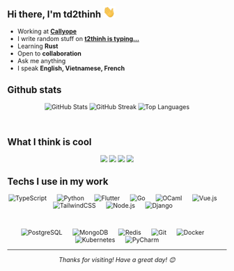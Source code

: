 ## Hi there, I'm td2thinh <img src="https://github.com/FujiwaraChoki/FujiwaraChoki/blob/main/assets/238178097-766d336d-b87d-44ba-807c-c51de2bc6b4d.gif" width="28px" alt="👋">

- Working at **[Callyope](https://www.callyope.com/)**
- I write random stuff on **[t2thinh is typing...](https://td2thinh.com/)**
- Learning **Rust** 
- Open to **collaboration** 
- Ask me anything 
- I speak **English, Vietnamese, French**

## Github stats
      
      
<div align="center">
  <!-- Top row of stats -->
  <img src="https://github-readme-stats.vercel.app/api?username=td2thinh&show_icons=true&theme=catppuccin_mocha&hide_border=true&card_width=300&hide_rank=true" alt="GitHub Stats" />
  <img src="https://github-readme-streak-stats-rho-ebon.vercel.app?user=td2thinh&theme=catppuccin-mocha&hide_border=true&date_format=j%2Fn%5B%2FY%5D&card_width=300" alt="GitHub Streak" />
  <img src="https://github-readme-stats.vercel.app/api/top-langs/?username=td2thinh&layout=compact&theme=catppuccin_mocha&hide_border=true&card_width=648&langs_count=8" alt="Top Languages" />
  
  

</div>




&nbsp;
## What I think is cool

<div align="center">
  
  [<img src="https://github-readme-stats.vercel.app/api/pin/?theme=catppuccin_mocha&username=td2thinh&repo=lambda&hide_border=true&card_width=300" />](https://github.com/td2thinh/lambda)  [<img src="https://github-readme-stats.vercel.app/api/pin/?theme=catppuccin_mocha&username=td2thinh&repo=td2thinh.com&hide_border=true&card_width=300" />](https://github.com/td2thinh/td2thinh.com)
  [<img src="https://github-readme-stats.vercel.app/api/pin/?theme=catppuccin_mocha&username=td2thinh&repo=tpalt&hide_border=true&card_width=300" />](https://github.com/td2thinh/tpalt)  [<img src="https://github-readme-stats.vercel.app/api/pin/?theme=catppuccin_mocha&username=td2thinh&repo=ProjOuv&hide_border=true&card_width=300" />](https://github.com/td2thinh/ProjOuv)
</div>
    

## Techs I use in my work


<p align="center">
<img src="https://cdn.simpleicons.org/typescript/cba6f7" alt="TypeScript" width="30" height="30" />
&nbsp;&nbsp;&nbsp;&nbsp;
<img src="https://cdn.simpleicons.org/python/cba6f7" alt="Python" width="30" height="30" />
&nbsp;&nbsp;&nbsp;&nbsp;
<img src="https://cdn.simpleicons.org/flutter/cba6f7" alt="Flutter" width="30" height="30" />
&nbsp;&nbsp;&nbsp;&nbsp;
<img src="https://cdn.simpleicons.org/go/cba6f7" alt="Go" width="30" height="30" />
&nbsp;&nbsp;&nbsp;&nbsp;
<img src="https://cdn.simpleicons.org/ocaml/cba6f7" alt="OCaml" width="30" height="30" />
&nbsp;&nbsp;&nbsp;&nbsp;
<img src="https://cdn.simpleicons.org/vuedotjs/cba6f7" alt="Vue.js" width="30" height="30" />
&nbsp;&nbsp;&nbsp;&nbsp;
<img src="https://cdn.simpleicons.org/tailwindcss/cba6f7" alt="TailwindCSS" width="30" height="30" />
&nbsp;&nbsp;&nbsp;&nbsp;
<img src="https://cdn.simpleicons.org/nodedotjs/cba6f7" alt="Node.js" width="30" height="30" />
&nbsp;&nbsp;&nbsp;&nbsp;
<img src="https://cdn.simpleicons.org/django/cba6f7" alt="Django" width="30" height="30" />
&nbsp;&nbsp;&nbsp;&nbsp;


</p>

&nbsp;&nbsp;&nbsp;&nbsp;

<p align="center">

<img src="https://cdn.simpleicons.org/postgresql/cba6f7" alt="PostgreSQL" width="30" height="30" />
&nbsp;&nbsp;&nbsp;&nbsp;
<img src="https://cdn.simpleicons.org/mongodb/cba6f7" alt="MongoDB" width="30" height="30" />
&nbsp;&nbsp;&nbsp;&nbsp;
<img src="https://cdn.simpleicons.org/redis/cba6f7" alt="Redis" width="30" height="30" />
&nbsp;&nbsp;&nbsp;&nbsp;
<img src="https://cdn.simpleicons.org/git/cba6f7" alt="Git" width="30" height="30" />
&nbsp;&nbsp;&nbsp;&nbsp;
<img src="https://cdn.simpleicons.org/docker/cba6f7" alt="Docker" width="30" height="30" />
&nbsp;&nbsp;&nbsp;&nbsp;
<img src="https://cdn.simpleicons.org/kubernetes/cba6f7" alt="Kubernetes" width="30" height="30" />
&nbsp;&nbsp;&nbsp;&nbsp;
<img src="https://cdn.simpleicons.org/pycharm/cba6f7" alt="PyCharm" width="30" height="30" />

</p>


---

<div align="center"><i>Thanks for visiting! Have a great day! 😊</i></div>
